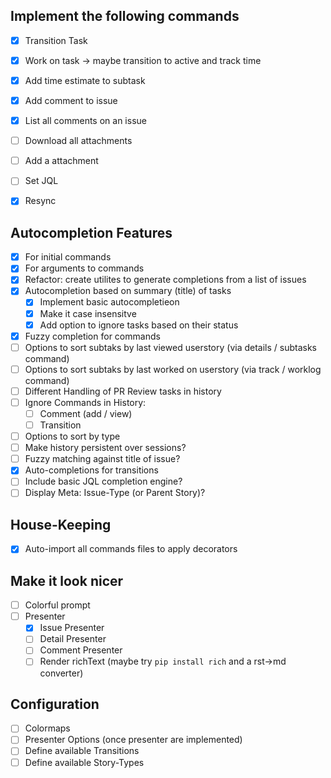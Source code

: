 ## Implement the following commands
+ [x] Transition Task
+ [x] Work on task -> maybe transition to active and track time
+ [x] Add time estimate to subtask
+ [x] Add comment to issue
+ [x] List all comments on an issue
+ [ ] Download all attachments
+ [ ] Add a attachment
+ [ ] Set JQL
+ [x] Resync


## Autocompletion Features
+ [x] For initial commands
+ [x] For arguments to commands
+ [x] Refactor: create utilites to generate completions from a list of issues
+ [x] Autocompletion based on summary (title) of tasks
  + [x] Implement basic autocompletieon
  + [x] Make it case insensitve
  + [x] Add option to ignore tasks based on their status
+ [x] Fuzzy completion for commands
+ [ ] Options to sort subtaks by last viewed userstory (via details / subtasks command)
+ [ ] Options to sort subtaks by last worked on userstory (via track / worklog command)
+ [ ] Different Handling of PR Review tasks in history
+ [ ] Ignore Commands in History:
  + [ ] Comment (add / view)
  + [ ] Transition
+ [ ] Options to sort by type
+ [ ] Make history persistent over sessions?
+ [ ] Fuzzy matching against title of issue?
+ [x] Auto-completions for transitions
+ [ ] Include basic JQL completion engine?
+ [ ] Display Meta: Issue-Type (or Parent Story)?

## House-Keeping
+ [x] Auto-import all commands files to apply decorators

## Make it look nicer
+ [ ] Colorful prompt
+ [ ] Presenter
  + [x] Issue Presenter
  + [ ] Detail Presenter
  + [ ] Comment Presenter
  + [ ] Render richText (maybe try `pip install rich` and a rst->md converter)

## Configuration
+ [ ] Colormaps
+ [ ] Presenter Options (once presenter are implemented)
+ [ ] Define available Transitions
+ [ ] Define available Story-Types
